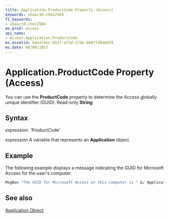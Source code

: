 ```yaml
---
title: Application.ProductCode Property (Access)
keywords: vbaac10.chm12584
f1_keywords:
- vbaac10.chm12584
ms.prod: access
api_name:
- Access.Application.ProductCode
ms.assetid: b4e374ec-b52f-e73d-174e-bb07f40ab029
ms.date: 06/08/2017
---
```



# Application.ProductCode Property (Access)

You can use the  **ProductCode** property to determine the Access globally unique identifier (GUID). Read-only **String**.


## Syntax

 _expression_. 'ProductCode'

 _expression_ A variable that represents an **Application** object.


## Example

The following example displays a message indicating the GUID for Microsoft Access for the user's computer.


```vb
MsgBox "The GUID for Microsoft Access on this computer is " &; Application.ProductCode &; "."
```


## See also


[Application Object](Access.Application.md)

